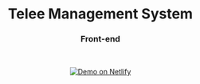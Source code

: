 <h1 align="center">
    Telee Management System
</h1>
<h3 align="center">
    Front-end
</h3>

<br>

<p align="center">
  <a href="https://teleems.netlify.app/" target="_blank">
    <img alt="Demo on Netlify" src="https://res.cloudinary.com/lukemorales/image/upload/v1563043495/readme_logos/demo_on_netlify_bbuvjz.png">
  </a>
</p>
